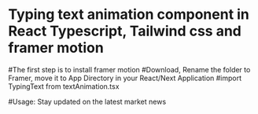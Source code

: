 # Typing text animation component in React Typescript, Tailwind css and framer motion
#The first step is to install framer motion
#Download, Rename the folder to Framer, move it to App Directory in your React/Next Application 
#import TypingText from textAnimation.tsx

#Usage:
<TypingText className='text-2xl'>Stay updated on the latest market news </TypingText>
